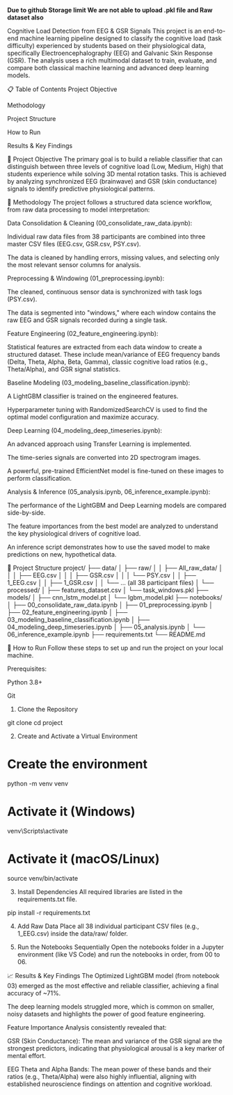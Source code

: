 **Due to github Storage limit We are not able to upload .pkl file and Raw dataset also**

Cognitive Load Detection from EEG & GSR Signals
This project is an end-to-end machine learning pipeline designed to classify the cognitive load (task difficulty) experienced by students based on their physiological data, specifically Electroencephalography (EEG) and Galvanic Skin Response (GSR). The analysis uses a rich multimodal dataset to train, evaluate, and compare both classical machine learning and advanced deep learning models.

📋 Table of Contents
Project Objective

Methodology

Project Structure

How to Run

Results & Key Findings

🎯 Project Objective
The primary goal is to build a reliable classifier that can distinguish between three levels of cognitive load (Low, Medium, High) that students experience while solving 3D mental rotation tasks. This is achieved by analyzing synchronized EEG (brainwave) and GSR (skin conductance) signals to identify predictive physiological patterns.

🔬 Methodology
The project follows a structured data science workflow, from raw data processing to model interpretation:

Data Consolidation & Cleaning (00_consolidate_raw_data.ipynb):

Individual raw data files from 38 participants are combined into three master CSV files (EEG.csv, GSR.csv, PSY.csv).

The data is cleaned by handling errors, missing values, and selecting only the most relevant sensor columns for analysis.

Preprocessing & Windowing (01_preprocessing.ipynb):

The cleaned, continuous sensor data is synchronized with task logs (PSY.csv).

The data is segmented into "windows," where each window contains the raw EEG and GSR signals recorded during a single task.

Feature Engineering (02_feature_engineering.ipynb):

Statistical features are extracted from each data window to create a structured dataset. These include mean/variance of EEG frequency bands (Delta, Theta, Alpha, Beta, Gamma), classic cognitive load ratios (e.g., Theta/Alpha), and GSR signal statistics.

Baseline Modeling (03_modeling_baseline_classification.ipynb):

A LightGBM classifier is trained on the engineered features.

Hyperparameter tuning with RandomizedSearchCV is used to find the optimal model configuration and maximize accuracy.

Deep Learning (04_modeling_deep_timeseries.ipynb):

An advanced approach using Transfer Learning is implemented.

The time-series signals are converted into 2D spectrogram images.

A powerful, pre-trained EfficientNet model is fine-tuned on these images to perform classification.

Analysis & Inference (05_analysis.ipynb, 06_inference_example.ipynb):

The performance of the LightGBM and Deep Learning models are compared side-by-side.

The feature importances from the best model are analyzed to understand the key physiological drivers of cognitive load.

An inference script demonstrates how to use the saved model to make predictions on new, hypothetical data.

📂 Project Structure
project/
├── data/
│   ├── raw/
│   │   ├── All_raw_data/
│   │   │   ├── EEG.csv
│   │   │   ├── GSR.csv
│   │   │   └── PSY.csv
│   │   ├── 1_EEG.csv
│   │   ├── 1_GSR.csv
│   │   └── ... (all 38 participant files)
│   └── processed/
│       ├── features_dataset.csv
│       └── task_windows.pkl
├── models/
│   ├── cnn_lstm_model.pt
│   └── lgbm_model.pkl
├── notebooks/
│   ├── 00_consolidate_raw_data.ipynb
│   ├── 01_preprocessing.ipynb
│   ├── 02_feature_engineering.ipynb
│   ├── 03_modeling_baseline_classification.ipynb
│   ├── 04_modeling_deep_timeseries.ipynb
│   ├── 05_analysis.ipynb
│   └── 06_inference_example.ipynb
├── requirements.txt
└── README.md

🚀 How to Run
Follow these steps to set up and run the project on your local machine.

Prerequisites:

Python 3.8+

Git

1. Clone the Repository

git clone <your-repository-url>
cd project

2. Create and Activate a Virtual Environment

# Create the environment
python -m venv venv

# Activate it (Windows)
venv\Scripts\activate

# Activate it (macOS/Linux)
source venv/bin/activate

3. Install Dependencies
All required libraries are listed in the requirements.txt file.

pip install -r requirements.txt

4. Add Raw Data
Place all 38 individual participant CSV files (e.g., 1_EEG.csv) inside the data/raw/ folder.

5. Run the Notebooks Sequentially
Open the notebooks folder in a Jupyter environment (like VS Code) and run the notebooks in order, from 00 to 06.

📈 Results & Key Findings
The Optimized LightGBM model (from notebook 03) emerged as the most effective and reliable classifier, achieving a final accuracy of ~71%.

The deep learning models struggled more, which is common on smaller, noisy datasets and highlights the power of good feature engineering.

Feature Importance Analysis consistently revealed that:

GSR (Skin Conductance): The mean and variance of the GSR signal are the strongest predictors, indicating that physiological arousal is a key marker of mental effort.


EEG Theta and Alpha Bands: The mean power of these bands and their ratios (e.g., Theta/Alpha) were also highly influential, aligning with established neuroscience findings on attention and cognitive workload.
